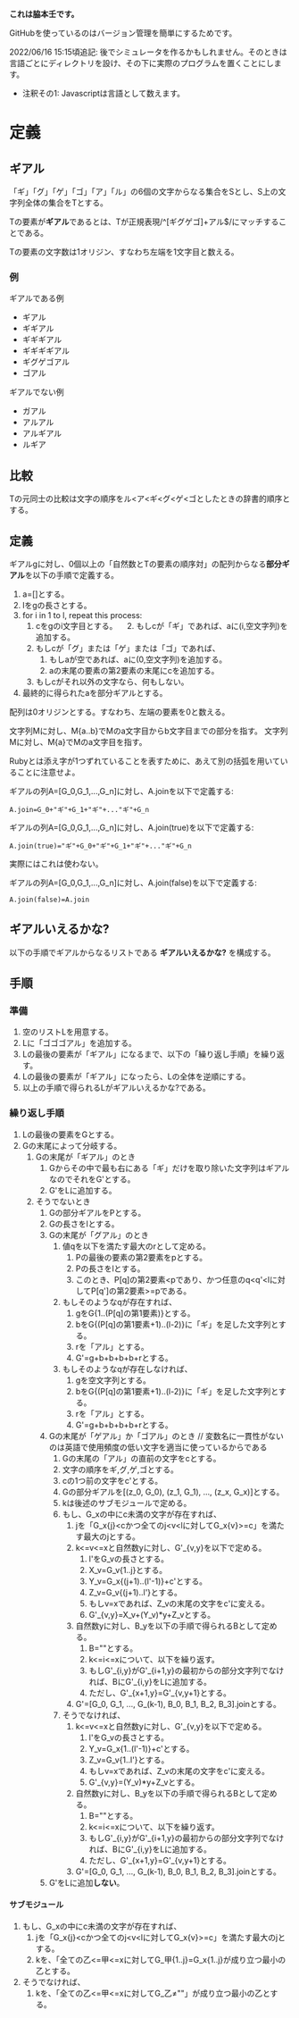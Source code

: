 **これは脇本壬です。**

GitHubを使っているのはバージョン管理を簡単にするためです。

2022/06/16 15:15頃追記: 後でシミュレータを作るかもしれません。そのときは言語ごとにディレクトリを設け、その下に実際のプログラムを置くことにします。

* 注釈その1: Javascriptは言語として数えます。

# 定義

## ギアル

「ギ」「グ」「ゲ」「ゴ」「ア」「ル」の6個の文字からなる集合をSとし、S上の文字列全体の集合をTとする。

Tの要素が**ギアル**であるとは、Tが正規表現/^[ギグゲゴ]+アル$/にマッチすることである。

Tの要素の文字数は1オリジン、すなわち左端を1文字目と数える。

### 例

ギアルである例
- ギアル
- ギギアル
- ギギギアル
- ギギギギアル
- ギグゲゴアル
- ゴアル

ギアルでない例
- ガアル
- アルアル
- アルギアル
- ルギア

## 比較

Tの元同士の比較は文字の順序をル<ア<ギ<グ<ゲ<ゴとしたときの辞書的順序とする。

## 定義

ギアルgに対し、0個以上の「自然数とTの要素の順序対」の配列からなる**部分ギアル**を以下の手順で定義する。

1. a=[]とする。
2. lをgの長さとする。
3. for i in 1 to l, repeat this process:
    1. cをgのi文字目とする。
   　2. もしcが「ギ」であれば、aに(i,空文字列)を追加する。
    3. もしcが「グ」または「ゲ」または「ゴ」であれば、
        1. もしaが空であれば、aに(0,空文字列)を追加する。
        2. aの末尾の要素の第2要素の末尾にcを追加する。
    4. もしcがそれ以外の文字なら、何もしない。
4. 最終的に得られたaを部分ギアルとする。

配列は0オリジンとする。すなわち、左端の要素を0と数える。

文字列Mに対し、M{a..b}でMのa文字目からb文字目までの部分を指す。
文字列Mに対し、M{a}でMのa文字目を指す。

Rubyとは添え字が1つずれていることを表すために、あえて別の括弧を用いていることに注意せよ。

ギアルの列A=[G_0,G_1,...,G_n]に対し、A.joinを以下で定義する:
```
A.join=G_0+"ギ"+G_1+"ギ"+..."ギ"+G_n
```

ギアルの列A=[G_0,G_1,...,G_n]に対し、A.join(true)を以下で定義する:
```
A.join(true)="ギ"+G_0+"ギ"+G_1+"ギ"+..."ギ"+G_n
```
実際にはこれは使わない。

ギアルの列A=[G_0,G_1,...,G_n]に対し、A.join(false)を以下で定義する:
```
A.join(false)=A.join
```

## ギアルいえるかな?

以下の手順でギアルからなるリストである **ギアルいえるかな?** を構成する。

## 手順

### 準備

1. 空のリストLを用意する。
2. Lに「ゴゴゴアル」を追加する。
3. Lの最後の要素が「ギアル」になるまで、以下の「繰り返し手順」を繰り返す。
4. Lの最後の要素が「ギアル」になったら、Lの全体を逆順にする。
5. 以上の手順で得られるLがギアルいえるかな?である。

### 繰り返し手順

1. Lの最後の要素をGとする。
2. Gの末尾によって分岐する。
    1. Gの末尾が「ギアル」のとき
        1. Gからその中で最も右にある「ギ」だけを取り除いた文字列はギアルなのでそれをG'とする。
        2. G'をLに追加する。
    2. そうでないとき
        1. Gの部分ギアルをPとする。
        2. Gの長さをlとする。
        3. Gの末尾が「グアル」のとき
            1. 値qを以下を満たす最大のrとして定める。
                1. Pの最後の要素の第2要素をpとする。
                2. Pの長さをlとする。
                3. このとき、P[q]の第2要素<pであり、かつ任意のq<q'<lに対してP[q']の第2要素>=pである。
            2. もしそのようなqが存在すれば、
                1. gをG{1..(P[q]の第1要素)}とする。
                2. bをG{(P[q]の第1要素+1)..(l-2)}に「ギ」を足した文字列とする。
                3. rを「アル」とする。
                4. G'=g+b+b+b+b+rとする。
            3. もしそのようなqが存在しなければ、
                1. gを空文字列とする。
                2. bをG{(P[q]の第1要素+1)..(l-2)}に「ギ」を足した文字列とする。
                3. rを「アル」とする。
                4. G'=g+b+b+b+b+rとする。
        4. Gの末尾が「ゲアル」か「ゴアル」のとき // 変数名に一貫性がないのは英語で使用頻度の低い文字を適当に使っているからである
            1. Gの末尾の「アル」の直前の文字をcとする。
            2. 文字の順序をギ,グ,ゲ,ゴとする。
            3. cの1つ前の文字をc'とする。
            4. Gの部分ギアルを[(z_0, G_0), (z_1, G_1), ..., (z_x, G_x)]とする。
            5. kは後述のサブモジュールで定める。
            6. もし、G_xの中にc未満の文字が存在すれば、
                1. jを「G_x{j}<cかつ全てのj<v<lに対してG_x{v}>=c」を満たす最大のjとする。
                2. k<=v<=xと自然数yに対し、G'_{v,y}を以下で定める。
                    1. l'をG_vの長さとする。
                    2. X_v=G_v{1..j}とする。
                    3. Y_v=G_x{(j+1)..(l'-1)}+c'とする。
                    4. Z_v=G_v{(j+1)..l'}とする。
                    5. もしv=xであれば、Z_vの末尾の文字をc'に変える。
                    5. G'_{v,y}=X_v+(Y_v)*y+Z_vとする。
                3. 自然数yに対し、B_yを以下の手順で得られるBとして定める。
                    1. B=""とする。
                    2. k<=i<=xについて、以下を繰り返す。
                      1. もしG'\_{i,y}がG'\_{i+1,y}の最初からの部分文字列でなければ、BにG'_{i,y}をLに追加する。
                      2. ただし、G'\_{x+1,y}=G'\_{v,y+1}とする。
                4. G'=[G_0, G_1, ..., G_(k-1), B_0, B_1, B_2, B_3].joinとする。
            7. そうでなければ、
                1. k<=v<=xと自然数yに対し、G'_{v,y}を以下で定める。
                    1. l'をG_vの長さとする。
                    2. Y_v=G_x{1..(l'-1)}+c'とする。
                    3. Z_v=G_v{1..l'}とする。
                    4. もしv=xであれば、Z_vの末尾の文字をc'に変える。
                    5. G'_{v,y}=(Y_v)*y+Z_vとする。
                2. 自然数yに対し、B_yを以下の手順で得られるBとして定める。
                    1. B=""とする。
                    2. k<=i<=xについて、以下を繰り返す。
                      1. もしG'\_{i,y}がG'\_{i+1,y}の最初からの部分文字列でなければ、BにG'_{i,y}をLに追加する。
                      2. ただし、G'\_{x+1,y}=G'\_{v,y+1}とする。
                3. G'=[G_0, G_1, ..., G_(k-1), B_0, B_1, B_2, B_3].joinとする。
        5. G'をLに追加**しない**。

#### サブモジュール
1. もし、G_xの中にc未満の文字が存在すれば、
   1. jを「G_x{j}<cかつ全てのj<v<lに対してG_x{v}>=c」を満たす最大のjとする。
   2. kを、「全ての乙<=甲<=xに対してG_甲{1..j}=G_x{1..j}が成り立つ最小の乙とする。
2. そうでなければ、
   1. kを、「全ての乙<=甲<=xに対してG_乙≠""」が成り立つ最小の乙とする。
